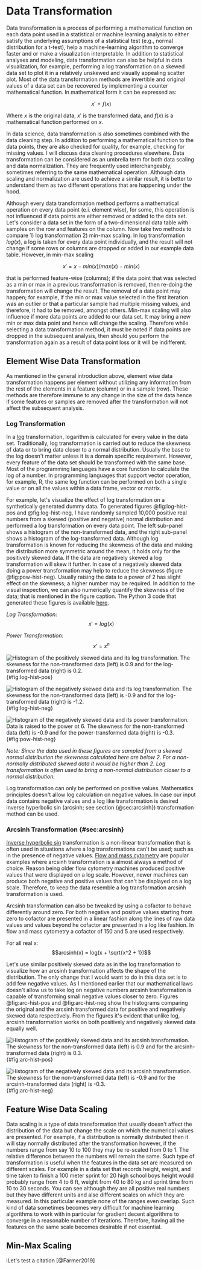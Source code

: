 # Data Transformation

Data transformation is a process of performing a mathematical function on each data point used in a statistical or machine learning analysis to either satisfy the underlying assumptions of a statistical test (e.g., normal distribution for a t-test), help a machine-learning algorithm to converge faster and or make a visualization interpretable. In addition to statistical analyses and modeling, data transformation can also be helpful in data visualization, for example, performing a log transformation on a skewed data set to plot it in a relatively unskewed and visually appealing scatter plot. Most of the data transformation methods are invertible and original values of a data set can be recovered by implementing a counter mathematical function. In mathematical form it can be expressed as:

$$x' = f(x)$$

Where $x$ is the original data, $x'$ is the transformed data, and $f(x)$ is a mathematical function performed on $x$.

In data science, data transformation is also sometimes combined with the data cleaning step. In addition to performing a mathematical function to the data points, they are also checked for quality, for example, checking for missing values. I will discuss data cleaning procedures elsewhere. Data transformation can be considered as an umbrella term for both data scaling and data normalization. They are frequently used interchangeably, sometimes referring to the same mathematical operation. Although data scaling and normalization are used to achieve a  similar result, it is better to understand them as two different operations that are happening under the hood.

Although every data transformation method performs a mathematical operation on every data point (e.i. element wise), for some, this operation is not influenced if data points are either removed or added to the data set. Let's consider a data set in the form of a two-dimensional data table with samples on the row and features on the column. Now take two methods to compare 1) log transformation 2) min-max scaling. In log transformation $log(x)$, a log is taken for every data point individually, and the result will not change if some rows or columns are dropped or added in our example data table. However, in min-max scaling

$$x' = x-min(x)/max(x)-min(x)$$

that is performed feature-wise (columns); if the data point that was selected as a min or max in a previous transformation is removed, then re-doing the transformation will change the result. The removal of a data point may happen; for example, if the min or max value selected in the first iteration was an outlier or that a particular sample had multiple missing values, and therefore, it had to be removed, amongst others. Min-max scaling will also influence if more data points are added to our data set. It may bring a new min or max data point and hence will change the scaling. Therefore while selecting a data transformation method, it must be noted if data points are dropped in the subsequent analysis, then should you perform the transformation again as a result of data point loss or it will be indifferent.

## Element Wise Data Transformation

As mentioned in the general introduction above, element wise data transformation happens per element without utilizing any information from the rest of the elements in a feature (column) or in a sample (row). These methods are therefore immune to any change in the size of the data hence if some features or samples are removed after the transformation will not affect the subsequent analysis.

### Log Transformation

In a [log](https://en.wikipedia.org/wiki/Logarithm) transformation, logarithm is calculated for every value in the data set. Traditionally, log transformation is carried out to reduce the skewness of data or to bring data closer to a normal distribution. Usually the base to the log doesn't matter unless it is a domain specific requirement. However, every feature of the data set should be transformed with the same base. Most of the programming languages have a core function to calculate the log of a number. In programming languages that support vector operation, for example, R, the same log function can be performed on both a single value or on all the values within a data frame, vector or matrix.

For example, let's visualize the effect of log transformation on a synthetically generated dummy data. To generated figures @fig:log-hist-pos and @fig:log-hist-neg, I have randomly sampled 10,000 positive real numbers from a skewed (positive and negative) normal distribution and performed a log transformation on every data point.  The left sub-panel shows a histogram of the non-transformed data, and the right sub-panel shows a histogram of the log-transformed data. Although log transformation is known for reducing the skewness of the data and making the distribution more symmetric around the mean, it holds only for the positively skewed data. If the data are negatively skewed a log transformation will skew it further. In case of a negatively skewed data doing a power transformation may help to reduce the skewness (figure @fig:pow-hist-neg). Usually raising the data to a power of 2 has slight effect on the skewness; a higher number may be required. In addition to the visual inspection, we can also numerically quantify the skewness of the data; that is mentioned in the figure caption. The Python 3 code that generated these figures is available [here](https://github.com/rohitfarmer/data-science-notes/blob/master/notebooks/data-transformation.ipynb).

*Log Transformation:*
$$x' = log(x)$$

*Power Transformation:*
$$x' = x^n$$


![Histogram of the positively skewed data and its log transformation. The skewness for the non-transformed data (left) is 0.9 and for the log-transformed data (right) is 0.2.](../images/data-transformation/log-transformation-pos.png){#fig:log-hist-pos}

![Histogram of the negatively skewed data and its log transformation. The skewness for the non-transformed data (left) is -0.9 and for the log-transformed data (right) is -1.2.](../images/data-transformation/log-transformation-neg.png){#fig:log-hist-neg}

![Histogram of the negatively skewed data and its power transformation. Data is raised to the power ot 6. The skewness for the non-transformed data (left) is -0.9 and for the power-transformed data (right) is -0.3.](../images/data-transformation/pow-transformation-neg.png){#fig:pow-hist-neg}

*Note: Since the data used in these figures are sampled from a skewed normal distribution the skewness calculated here are below 2. For a non-normally distributed skewed data it would be higher than 2. Log transformation is often used to bring a non-normal distribution closer to a normal distribution.*

Log transformation can only be performed on positive values. Mathematics principles doesn't allow log calculation on negative values. In case our input data contains negative values and a log like transformation is desired inverse hyperbolic sin (arcsinh; see section {@sec:arcsinh}) transformation method can be used. 

### Arcsinh Transformation {#sec:arcsinh}

[Inverse hyperbolic sin](http://people.math.sfu.ca/~cbm/aands/abramowitz_and_stegun.pdf) transformation  is a non-linear transformation that is often used in situations where a log transformations can't be used; such as in the presence of negative values. [Flow and mass cytometry](https://support.cytobank.org/hc/en-us/articles/206148057-About-the-Arcsinh-transform) are popular examples where arcsinh transformation is a almost always a method of choice. Reason being older flow cytometry machines produced positive values that were displayed on a log scale. However, newer machines can produce both negative and positive values that can't be displayed on a log scale. Therefore, to keep the data resemble a log transformation arcsinh transformation is used.  

Arcsinh transformation can also be tweaked by using a cofactor to behave differently around zero. For both negative and positive values starting from zero to cofactor are presented in a linear fashion along the lines of raw data values and values beyond he cofactor are presented in a log like fashion. In flow and mass cytometry a cofactor of 150 and 5 are used respectively.

For all real x:
$$arcsinh(x) = log(x + \sqrt{x^2 + 1})$$

Let's use similar positively skewed data as in the log transformation to visualize how an arcsinh transformation affects the shape of the distribution. The only change that I would want to do in this data set is to add few negative values. As I mentioned earlier that our mathematical laws doesn't allow us to take log on negative numbers arcsinh transformation is capable of transforming small negative values closer to zero. Figures @fig:arc-hist-pos and @fig:arc-hist-neg show the histograms comparing the original and the arcsinh transformed data for positive and negatively skewed data respectively. From the figures it's evident that unlike log,  arcsinh transformation works on both positively and negatively skewed data equally well.  

![Histogram of the positively skewed data and its arcsinh transformation. The skewness for the non-transformed data (left) is 0.9 and for the arcsinh-transformed data (right) is 0.3.](../images/data-transformation/arc-transformation-pos.png){#fig:arc-hist-pos}

![Histogram of the negatively skewed data and its arcsinh transformation. The skewness for the non-transformed data (left) is -0.9 and for the arcsinh-transformed data (right) is -0.3.](../images/data-transformation/arc-transformation-neg.png){#fig:arc-hist-neg}

## Feature Wise Data Scaling

Data scaling is a type of data transformation that usually doesn't affect the distribution of the data but change the scale on which the numerical values are presented. For example, if a distribution is normally distributed then it will stay normally distributed after the transformation however, if the numbers range from say 10 to 100 they may be re-scaled from 0 to 1. The relative difference between the numbers will remain the same. Such type of transformation is useful when the features in the data set are measured on different scales. For example in a data set that records height, weight, and time taken to finish a 100 meter sprint for 20 high school boys height would probably range from 4 to 6 ft, weight from 40 to 80 kg and sprint time from 10 to 30 seconds. You can see although they are all positive real numbers but they have different units and also different scales on which they are measured. In this particular example none of the ranges even overlap. Such kind of data sometimes becomes very difficult for machine learning algorithms to work with in particular for gradient decent algorithms to converge in a reasonable number of iterations. Therefore, having all the features on the same scale becomes desirable if not essential. 

## Min-Max Scaling


iLet's test a citation [@Farmer2019]

